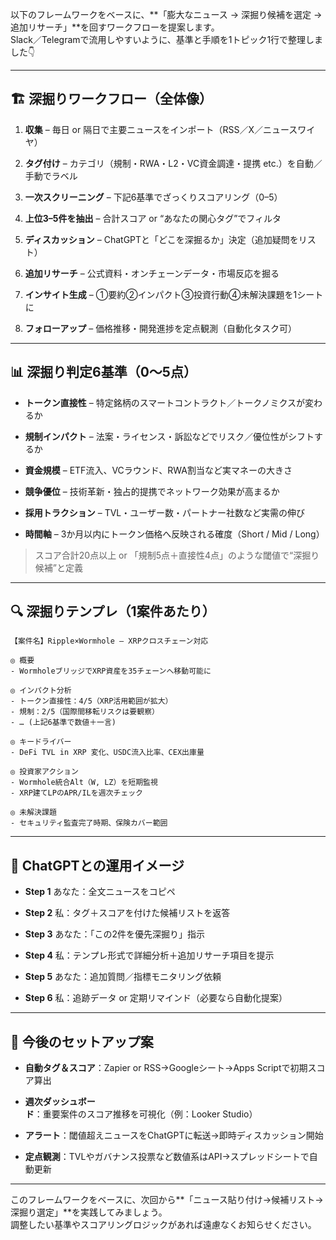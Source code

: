 以下のフレームワークをベースに、**「膨大なニュース → 深掘り候補を選定 → 追加リサーチ」**を回すワークフローを提案します。  
Slack／Telegramで流用しやすいように、基準と手順を1トピック1行で整理しました👇

---

## 🏗️ 深掘りワークフロー（全体像）

1. **収集** – 毎日 or 隔日で主要ニュースをインポート（RSS／X／ニュースワイヤ）
    
2. **タグ付け** – カテゴリ（規制・RWA・L2・VC資金調達・提携 etc.）を自動／手動でラベル
    
3. **一次スクリーニング** – 下記6基準でざっくりスコアリング（0–5）
    
4. **上位3–5件を抽出** – 合計スコア or “あなたの関心タグ”でフィルタ
    
5. **ディスカッション** – ChatGPTと「どこを深掘るか」決定（追加疑問をリスト）
    
6. **追加リサーチ** – 公式資料・オンチェーンデータ・市場反応を掘る
    
7. **インサイト生成** – ①要約②インパクト③投資行動④未解決課題を1シートに
    
8. **フォローアップ** – 価格推移・開発進捗を定点観測（自動化タスク可）
    

---

## 📊 深掘り判定6基準（0～5点）

- **トークン直接性** – 特定銘柄のスマートコントラクト／トークノミクスが変わるか
    
- **規制インパクト** – 法案・ライセンス・訴訟などでリスク／優位性がシフトするか
    
- **資金規模** – ETF流入、VCラウンド、RWA割当など実マネーの大きさ
    
- **競争優位** – 技術革新・独占的提携でネットワーク効果が高まるか
    
- **採用トラクション** – TVL・ユーザー数・パートナー社数など実需の伸び
    
- **時間軸** – 3か月以内にトークン価格へ反映される確度（Short / Mid / Long）
    

> スコア合計20点以上 or 「規制5点＋直接性4点」のような閾値で“深掘り候補”と定義

---

## 🔍 深掘りテンプレ（1案件あたり）

```
【案件名】Ripple×Wormhole – XRPクロスチェーン対応

◎ 概要
- WormholeブリッジでXRP資産を35チェーンへ移動可能に

◎ インパクト分析
- トークン直接性：4/5（XRP活用範囲が拡大）
- 規制：2/5（国際間移転リスクは要観察）
- … (上記6基準で数値＋一言)

◎ キードライバー
- DeFi TVL in XRP 変化、USDC流入比率、CEX出庫量

◎ 投資家アクション
- Wormhole統合Alt（W, LZ）を短期監視
- XRP建てLPのAPR/ILを週次チェック

◎ 未解決課題
- セキュリティ監査完了時期、保険カバー範囲
```

---

## 🤖 ChatGPTとの運用イメージ

- **Step 1** あなた：全文ニュースをコピペ
    
- **Step 2** 私：タグ＋スコアを付けた候補リストを返答
    
- **Step 3** あなた：「この2件を優先深掘り」指示
    
- **Step 4** 私：テンプレ形式で詳細分析＋追加リサーチ項目を提示
    
- **Step 5** あなた：追加質問／指標モニタリング依頼
    
- **Step 6** 私：追跡データ or 定期リマインド（必要なら自動化提案）
    

---

## 🔑 今後のセットアップ案

- **自動タグ＆スコア**：Zapier or RSS→Googleシート→Apps Scriptで初期スコア算出
    
- **週次ダッシュボード**：重要案件のスコア推移を可視化（例：Looker Studio）
    
- **アラート**：閾値超えニュースをChatGPTに転送→即時ディスカッション開始
    
- **定点観測**：TVLやガバナンス投票など数値系はAPI→スプレッドシートで自動更新
    

---

このフレームワークをベースに、次回から**「ニュース貼り付け→候補リスト→深掘り選定」**を実践してみましょう。  
調整したい基準やスコアリングロジックがあれば遠慮なくお知らせください。